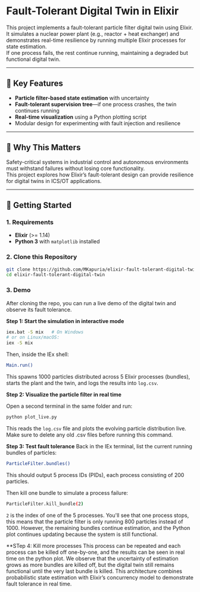 # Fault-Tolerant Digital Twin in Elixir

This project implements a fault-tolerant particle filter digital twin using Elixir.  
It simulates a nuclear power plant (e.g., reactor + heat exchanger) and demonstrates real-time resilience by running multiple Elixir processes for state estimation.  
If one process fails, the rest continue running, maintaining a degraded but functional digital twin.

---

## 🔹 Key Features
- **Particle filter-based state estimation** with uncertainty  
- **Fault-tolerant supervision tree**—if one process crashes, the twin continues running  
- **Real-time visualization** using a Python plotting script  
- Modular design for experimenting with fault injection and resilience  

---

## 🔹 Why This Matters
Safety-critical systems in industrial control and autonomous environments must withstand failures without losing core functionality.  
This project explores how Elixir’s fault-tolerant design can provide resilience for digital twins in ICS/OT applications.

---

## 🔹 Getting Started

### 1. Requirements
- **Elixir** (>= 1.14)  
- **Python 3** with `matplotlib` installed  

### 2. Clone this Repository
```bash
git clone https://github.com/MKapuria/elixir-fault-tolerant-digital-twin.git
cd elixir-fault-tolerant-digital-twin
```

### 3. Demo
After cloning the repo, you can run a live demo of the digital twin and observe its fault tolerance. 

**Step 1: Start the simulation in interactive mode**

```bash
iex.bat -S mix   # On Windows
# or on Linux/macOS:
iex -S mix
```

Then, inside the IEx shell:
```bash
Main.run()
```
This spawns 1000 particles distributed across 5 Elixir processes (bundles), starts the plant and the twin, and logs the results into ```log.csv```. 

**Step 2: Visualize the particle filter in real time**

Open a second terminal in the same folder and run:
```bash
python plot_live.py
```

This reads the ```log.csv``` file and plots the evolving particle distribution live. Make sure to delete any old .csv files before running this command. 

**Step 3: Test fault tolerance**
Back in the IEx terminal, list the current running bundles of particles:
```bash
ParticleFilter.bundles()
```
This should output 5 process IDs (PIDs), each process consisting of 200 particles. 

Then kill one bundle to simulate a process failure:
```bash
ParticleFilter.kill_bundle(2)
```
```2``` is the index of one of the 5 processes. 
You'll see that one process stops, this means that the particle filter is only running 800 particles instead of 1000. 
However, the remaining bundles continue estimation, and the Python plot continues updating because the system is still functional. 

**STep 4: Kill more processes 
This process can be repeated and each process can be killed off one-by-one, and the results can be seen in real time on the python plot. 
We observe that the uncertainty of estimation grows as more bundles are killed off, but the digital twin still remains functional until the very last bundle is killed. 
This architecture combines probabilistic state estimation with Elixir’s concurrency model to demonstrate fault tolerance in real time.

